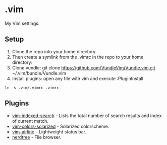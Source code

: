 # .vim
My Vim settings.

## Setup
1. Clone the repo into your home directory.
2. Then create a symlink from the .vimrc in the repo to your home directory:
3. Clone vundle: git clone https://github.com/VundleVim/Vundle.vim.git ~/.vim/bundle/Vundle.vim
4. Install plugins: open any file with vim and execute :PluginInstall
```shell
ln -s .vim/.vimrc .vimrc
```

## Plugins
* [vim-indexed-search](https://github.com/henrik/vim-indexed-search) - Lists the total number of search results and index of current match.
* [vim-colors-solarized](https://github.com/altercation/vim-colors-solarized) - Solarized colorscheme.
* [vim-airline](https://github.com/bling/vim-airline) - Lightweight status bar.
* [nerdtree](https://github.com/scrooloose/nerdtree) - File browser.
